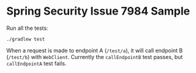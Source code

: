 # Spring Security Issue 7984 Sample

Run all the tests:
```
./gradlew test
```

When a request is made to endpoint A (`/test/a`), it will call endpoint B (`/test/b`) with `WebClient`. Currently the `callEndpointB` test passes, but `callEndpointA` test fails.

